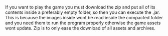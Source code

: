 If you want to play the game you must download the zip and put all of its contents inside a preferably empty folder, so then you can execute the .jar. This is because the images inside wont be read inside the compacted folder and you need them to run the program properly otherwise the game assets wont update. Zip is to only ease the download of all assets and archives.
